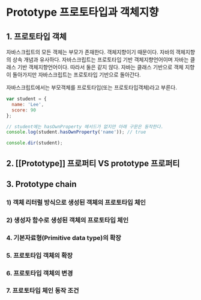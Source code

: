 # Prototype 프로토타입과 객체지향

## 1. 프로토타입 객체
자바스크립트의 모든 객체는 부모가 존재한다. 객체지향이기 때문이다. 자바의 객체지향의 상속 개념과 유사하다. 자바스크립트는 프로토타입 기반 객체지향언어이며 자바는 클래스 기반 객체지향언어이다. 따라서 둘은 같지 않다. 자바는 클래스 기반으로 객체 지향이 돌아가지만 자바스크립트는 프로토타입 기반으로 돌아간다. 

자바스크립트에서는 부모객체를 프로토타입(또는 프로토타입객체)라고 부른다.

```javascript
var student = {
  name: 'Lee',
  score: 90
};

// student에는 hasOwnProperty 메서드가 없지만 아래 구문은 동작한다.
console.log(student.hasOwnProperty('name')); // true

console.dir(student);
```
## 2. [[Prototype]] 프로퍼티 VS prototype 프로퍼티

## 3. Prototype chain

### 1) 객체 리터럴 방식으로 생성된 객체의 프로토타입 체인
### 2) 생성자 함수로 생성된 객체의 프로토타입 체인

### 4. 기본자료형(Primitive data type)의 확장

### 5. 프로토타입 객체의 확장

### 6. 프로토타입 객체의 변경

### 7. 프로토타입 체인 동작 조건

